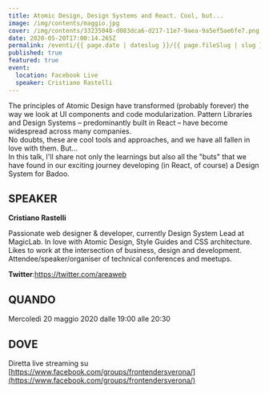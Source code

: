```yaml
---
title: Atomic Design, Design Systems and React. Cool, but...
image: /img/contents/maggio.jpg
cover: /img/contents/33235048-d083dca6-d217-11e7-9aea-9a5ef5ae6fe7.png
date: 2020-05-20T17:00:14.265Z
permalink: /eventi/{{ page.date | dateslug }}/{{ page.fileSlug | slug }}/index.html
published: true
featured: true
event:
  location: Facebook Live
  speaker: Cristiano Rastelli
---
```

The principles of Atomic Design have transformed (probably forever) the way we look at UI components and code modularization. Pattern Libraries and Design Systems – predominantly built in React – have become widespread across many companies.\
No doubts, these are cool tools and approaches, and we have all fallen in love with them. But...\
In this talk, I'll share not only the learnings but also all the "buts" that we have found in our exciting journey developing (in React, of course) a Design System for Badoo.

## SPEAKER

**Cristiano Rastelli**

Passionate web designer & developer, currently Design System Lead at MagicLab. In love with Atomic Design, Style Guides and CSS architecture.\
Likes to work at the intersection of business, design and development.\
Attendee/speaker/organiser of technical conferences and meetups.

**Twitter**:<https://twitter.com/areaweb>

## QUANDO

Mercoledì 20 maggio 2020 dalle 19:00 alle 20:30

## DOVE

Diretta live streaming su [https://www.facebook.com/groups/frontendersverona/](https://www.facebook.com/groups/frontendersverona/)